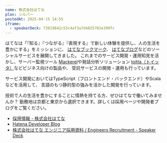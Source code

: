 ```yaml
---
name: 株式会社はてな
plan: シルバー
postedAt: 2025-04-15 14:55
iframe:
  - speakerDeck: 73919842c53c4af3a7d4025702e399fc
---
```


<p>
はてなは「『知る』『つながる』『表現する』で新しい体験を提供し、人の生活を豊かにする」をミッションに、
<a href="http://b.hatena.ne.jp/">はてなブックマーク</a>、
<a href="http://hatenablog.com/">はてなブログ</a>などのソーシャルサービスを展開してきました。
これまでのサービス開発・運用知見を活かし、サーバー監視ツール
<a href="https://mackerel.io/ja/">Mackerel</a>や発話分析ソリューション
<a href="https://ja.toitta.com/">toitta（トイッタ）</a>などビジネス向けの製品や、
受託サービスの開発・運用も行っています。
</p>

<p>
サービス開発においてはTypeScript（フロントエンド・バックエンド）やScalaなどを活用して、
言語のもつ静的型の強みを活かした開発を行っています。
</p>

<p>
技術で人の生活を豊かにすることに情熱を持てる方、ぜひはてなで働いてみませんか？
勤務地は京都と東京から選択できます。詳しくは採用ページや開発者ブログをご覧ください。
</p>

<ul>
  <li><a href="https://hatenacorp.jp/recruit/">採用情報 - 株式会社はてな</a></li>
  <li><a href="https://developer.hatenastaff.com/">Hatena Developer Blog</a></li>
  <li><a href="https://speakerdeck.com/hatena/engineers-recruitment">株式会社はてな エンジニア採用資料 / Engineers Recruitment - Speaker Deck</a></li>
</ul>
